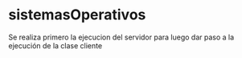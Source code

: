 # sistemasOperativos
Se realiza primero la ejecucion del servidor para luego dar paso a la ejecución de la clase cliente
